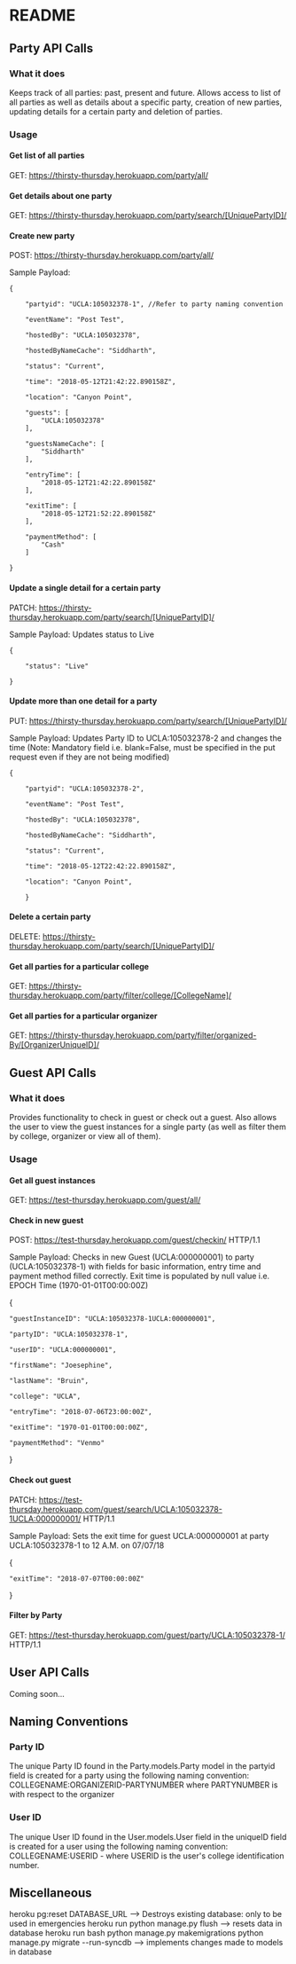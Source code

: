 # README

## Party API Calls

### What it does

Keeps track of all parties: past, present and future.
Allows access to list of all parties as well as details about a specific party, creation of new parties, updating details for a certain party and deletion of parties.

### Usage

#### Get list of all parties
GET: https://thirsty-thursday.herokuapp.com/party/all/

#### Get details about one party
GET: https://thirsty-thursday.herokuapp.com/party/search/[UniquePartyID]/

#### Create new party
POST: https://thirsty-thursday.herokuapp.com/party/all/

Sample Payload:

    {
        
        "partyid": "UCLA:105032378-1", //Refer to party naming convention
 
        "eventName": "Post Test",
 
        "hostedBy": "UCLA:105032378",

        "hostedByNameCache": "Siddharth",
        
        "status": "Current",
        
        "time": "2018-05-12T21:42:22.890158Z",
        
        "location": "Canyon Point",
        
        "guests": [
            "UCLA:105032378"
        ],
        
        "guestsNameCache": [
            "Siddharth"
        ],
        
        "entryTime": [
            "2018-05-12T21:42:22.890158Z"
        ],
        
        "exitTime": [
            "2018-05-12T21:52:22.890158Z"
        ],
        
        "paymentMethod": [
            "Cash"
        ]
    
    }

#### Update a single detail for a certain party
PATCH: https://thirsty-thursday.herokuapp.com/party/search/[UniquePartyID]/

Sample Payload: Updates status to Live

    {
    
        "status": "Live"

    }

#### Update more than one detail for a party
PUT: https://thirsty-thursday.herokuapp.com/party/search/[UniquePartyID]/

Sample Payload: Updates Party ID to UCLA:105032378-2 and changes the time
(Note: Mandatory field i.e. blank=False, must be specified in the put request even if they are not being modified)

    {
        
        "partyid": "UCLA:105032378-2",
 
        "eventName": "Post Test",
 
        "hostedBy": "UCLA:105032378",

        "hostedByNameCache": "Siddharth",
        
        "status": "Current",
        
        "time": "2018-05-12T22:42:22.890158Z",
        
        "location": "Canyon Point",
        
        }
    
#### Delete a certain party
DELETE: https://thirsty-thursday.herokuapp.com/party/search/[UniquePartyID]/

#### Get all parties for a particular college
GET: https://thirsty-thursday.herokuapp.com/party/filter/college/[CollegeName]/

#### Get all parties for a particular organizer
GET: https://thirsty-thursday.herokuapp.com/party/filter/organized-By/[OrganizerUniqueID]/

## Guest API Calls

### What it does

Provides functionality to check in guest or check out a guest.
Also allows the user to view the guest instances for a single party (as well as filter them by college, organizer or view all of them).  

### Usage

#### Get all guest instances
GET: https://test-thursday.herokuapp.com/guest/all/

#### Check in new guest
POST: https://test-thursday.herokuapp.com/guest/checkin/ HTTP/1.1

Sample Payload: Checks in new Guest (UCLA:000000001) to party (UCLA:105032378-1) with fields for basic information, entry time and payment method filled correctly. Exit time is populated by null value i.e. EPOCH Time (1970-01-01T00:00:00Z)

{

    "guestInstanceID": "UCLA:105032378-1UCLA:000000001",

    "partyID": "UCLA:105032378-1",

    "userID": "UCLA:000000001",

    "firstName": "Joesephine",

    "lastName": "Bruin",

    "college": "UCLA",

    "entryTime": "2018-07-06T23:00:00Z",

    "exitTime": "1970-01-01T00:00:00Z",

    "paymentMethod": "Venmo"

}

#### Check out guest
PATCH:  https://test-thursday.herokuapp.com/guest/search/UCLA:105032378-1UCLA:000000001/ HTTP/1.1

Sample Payload: Sets the exit time for guest UCLA:000000001 at party UCLA:105032378-1 to 12 A.M. on 07/07/18

{

    "exitTime": "2018-07-07T00:00:00Z"

}

#### Filter by Party
GET: https://test-thursday.herokuapp.com/guest/party/UCLA:105032378-1/ HTTP/1.1

## User API Calls
Coming soon...

## Naming Conventions

### Party ID 

The unique Party ID found in the Party.models.Party model in the partyid field is created for a party using the following naming convention:
COLLEGENAME:ORGANIZERID-PARTYNUMBER
where PARTYNUMBER is with respect to the organizer

### User ID
The unique User ID found in the User.models.User field in the uniqueID field is created for a user using the following naming convention:
COLLEGENAME:USERID - where USERID is the user's college identification number. 

## Miscellaneous
heroku pg:reset DATABASE_URL --> Destroys existing database: only to be used in emergencies
heroku run python manage.py flush --> resets data in database
heroku run bash
python manage.py makemigrations
python manage.py migrate --run-syncdb --> implements changes made to models in database

